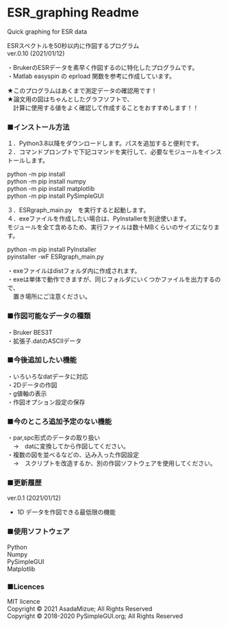 # ESR_graphing Readme
Quick graphing for ESR data  

ESRスペクトルを50秒以内に作図するプログラム  
ver.0.10 (2021/01/12)

・BrukerのESRデータを素早く作図するのに特化したプログラムです。  
・Matlab easyspin の eprload 関数を参考に作成しています。

★このプログラムはあくまで測定データの確認用です！  
★論文用の図はちゃんとしたグラフソフトで、  
　計算に使用する値をよく確認して作成することをおすすめします！！  

### ■インストール方法
１．Python3.8以降をダウンロードします。パスを追加すると便利です。  
２．コマンドプロンプトで下記コマンドを実行して、必要なモジュールをインストールします。  

python -m pip install  
python -m pip install numpy  
python -m pip install matplotlib  
python -m pip install PySimpleGUI  

３．ESRgraph_main.py　を実行すると起動します。  
４．exeファイルを作成したい場合は、PyInstallerを別途使います。  
モジュールを全て含めるため、実行ファイルは数十MBくらいのサイズになります。  

python -m pip install PyInstaller  
pyinstaller -wF ESRgraph_main.py  

・exeファイルはdistフォルダ内に作成されます。  
・exeは単体で動作できますが、同じフォルダにいくつかファイルを出力するので、  
　置き場所にご注意ください。  


### ■作図可能なデータの種類
・Bruker BES3T  
・拡張子.datのASCIIデータ  

### ■今後追加したい機能
・いろいろなdatデータに対応  
・2Dデータの作図  
・g値軸の表示  
・作図オプション設定の保存  

### ■今のところ追加予定のない機能
・par,spc形式のデータの取り扱い  
　→　datに変換してから作図してください。  
・複数の図を並べるなどの、込み入った作図設定  
　→　スクリプトを改造するか、別の作図ソフトウェアを使用してください。  

### ■更新履歴
ver.0.1 (2021/01/12)  
 - 1D データを作図できる最低限の機能  

### ■使用ソフトウェア
Python  
Numpy  
PySimpleGUI  
Matplotlib  


### ■Licences
MIT licence  
Copyright © 2021 AsadaMizue; All Rights Reserved  
Copyright © 2018-2020 PySimpleGUI.org; All Rights Reserved  
